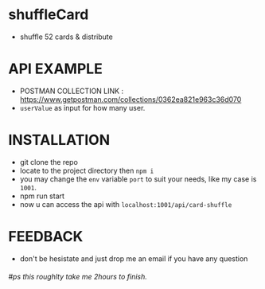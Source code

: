 # shuffleCard
- shuffle 52 cards &amp; distribute

API EXAMPLE
=============
- POSTMAN COLLECTION LINK : https://www.getpostman.com/collections/0362ea821e963c36d070
- ```userValue``` as input for how many user.

INSTALLATION
=============
- git clone the repo
- locate to the project directory then ``` npm i ```
- you may change the ```env``` variable ```port``` to suit your needs, like my case is ```1001```. 
- npm run start
- now u can access the api with ```localhost:1001/api/card-shuffle```

FEEDBACK
========
- don't be hesistate and just drop me an email if you have any question


###### #ps this roughlty take me 2hours to finish.
